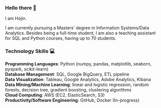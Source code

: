 ### Hello there 👋

I am Hojin.

I am currently pursuing a Masters' degree in Information Systems/Data Analytics. Besides being a full-time student, I am also a teaching assistant for SQL and Python courses, having up to 70 students.

### Technology Skills 💻
**Programming Languages**: Python (numpy, pandas, matplotlib, seaborn, pyspark, scikit-learn)<br>
**Database Management**: SQL, Google BigQuery, ETL pipeline<br>
**Data Visualization**: Tableau, Google Analytics, Adobe Analytics, Kibana<br>
**Data Mining/Machine Learning**: linear and logistic regression, random forests, decision tree, gradient boosting, clustering algorithms<br>
**Cloud Computing**: AWS (EC2, ElasticSearch, S3)<br>
**Productivity/Software Engineering**: GitHub, Docker (In-progress)<br>
